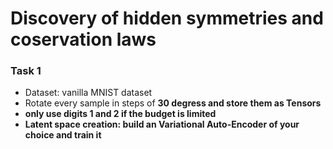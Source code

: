 # Discovery of hidden symmetries and coservation laws 

### Task 1
- Dataset: vanilla MNIST dataset
- Rotate every sample in steps of <b>30 degress<b> and store them as Tensors
- only use digits 1 and 2 if the budget is limited
- <b>Latent space creation<b>: build an Variational Auto-Encoder of your choice and train it 
